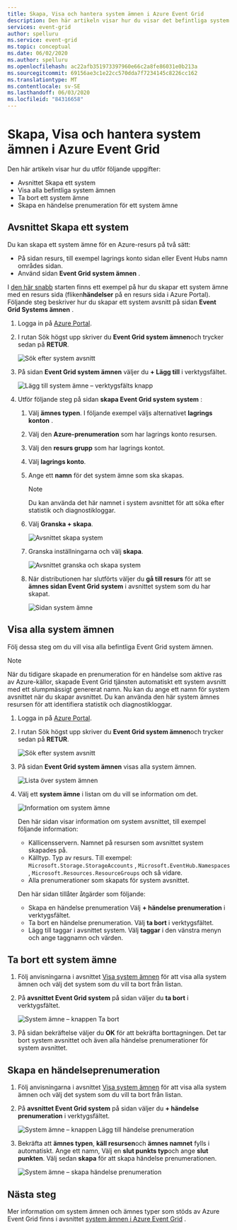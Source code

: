 ```yaml
---
title: Skapa, Visa och hantera system ämnen i Azure Event Grid
description: Den här artikeln visar hur du visar det befintliga system avsnittet Skapa Azure Event Grid system ämnen med hjälp av Azure Portal.
services: event-grid
author: spelluru
ms.service: event-grid
ms.topic: conceptual
ms.date: 06/02/2020
ms.author: spelluru
ms.openlocfilehash: ac22afb351973397960e66c2a8fe86031e0b213a
ms.sourcegitcommit: 69156ae3c1e22cc570dda7f7234145c8226cc162
ms.translationtype: MT
ms.contentlocale: sv-SE
ms.lasthandoff: 06/03/2020
ms.locfileid: "84316658"
---
```

# <a name="create-view-and-manage-system-topics-in-azure-event-grid"></a>Skapa, Visa och hantera system ämnen i Azure Event Grid
Den här artikeln visar hur du utför följande uppgifter:

- Avsnittet Skapa ett system
- Visa alla befintliga system ämnen 
- Ta bort ett system ämne
- Skapa en händelse prenumeration för ett system ämne


## <a name="create-a-system-topic"></a>Avsnittet Skapa ett system
Du kan skapa ett system ämne för en Azure-resurs på två sätt:

- På sidan resurs, till exempel lagrings konto sidan eller Event Hubs namn områdes sidan. 
- Använd sidan **Event Grid system ämnen** . 

I [den här snabb](blob-event-quickstart-portal.md) starten finns ett exempel på hur du skapar ett system ämne med en resurs sida (fliken**händelser** på en resurs sida i Azure Portal). Följande steg beskriver hur du skapar ett system avsnitt på sidan **Event Grid Systems ämnen** . 

1. Logga in på [Azure Portal](https://portal.azure.com).
2. I rutan Sök högst upp skriver du **Event Grid system ämnen**och trycker sedan på **RETUR**. 

    ![Sök efter system avsnitt](./media/create-view-manage-system-topics/search-system-topics.png)
3. På sidan **Event Grid system ämnen** väljer du **+ Lägg till** i verktygsfältet.

    ![Lägg till system ämne – verktygsfälts knapp](./media/create-view-manage-system-topics/add-system-topic-menu.png)
4. Utför följande steg på sidan **skapa Event Grid system system** :
    1. Välj **ämnes typen**. I följande exempel väljs alternativet **lagrings konton** . 
    2. Välj den **Azure-prenumeration** som har lagrings konto resursen. 
    3. Välj den **resurs grupp** som har lagrings kontot. 
    4. Välj **lagrings konto**. 
    5. Ange ett **namn** för det system ämne som ska skapas. 
    
        > [!NOTE]
        > Du kan använda det här namnet i system avsnittet för att söka efter statistik och diagnostikloggar.
    6. Välj **Granska + skapa**.

        ![Avsnittet skapa system](./media/create-view-manage-system-topics/create-event-grid-system-topic-page.png)
    5. Granska inställningarna och välj **skapa**. 
        
        ![Avsnittet granska och skapa system](./media/create-view-manage-system-topics/system-topic-review-create.png)
    6. När distributionen har slutförts väljer du **gå till resurs** för att se **ämnes sidan Event Grid system** i avsnittet system som du har skapat. 

        ![Sidan system ämne](./media/create-view-manage-system-topics/system-topic-page.png)

## <a name="view-all-system-topics"></a>Visa alla system ämnen
Följ dessa steg om du vill visa alla befintliga Event Grid system ämnen. 

> [!NOTE]
> När du tidigare skapade en prenumeration för en händelse som aktive ras av Azure-källor, skapade Event Grid tjänsten automatiskt ett system avsnitt med ett slumpmässigt genererat namn. Nu kan du ange ett namn för system avsnittet när du skapar avsnittet. Du kan använda den här system ämnes resursen för att identifiera statistik och diagnostikloggar.

1. Logga in på [Azure Portal](https://portal.azure.com).
2. I rutan Sök högst upp skriver du **Event Grid system ämnen**och trycker sedan på **RETUR**. 

    ![Sök efter system avsnitt](./media/create-view-manage-system-topics/search-system-topics.png)
3. På sidan **Event Grid system ämnen** visas alla system ämnen. 

    ![Lista över system ämnen](./media/create-view-manage-system-topics/list-system-topics.png)
4. Välj ett **system ämne** i listan om du vill se information om det. 

    ![Information om system ämne](./media/create-view-manage-system-topics/system-topic-details.png)

    Den här sidan visar information om system avsnittet, till exempel följande information: 
    - Källicensservern. Namnet på resursen som avsnittet system skapades på.
    - Källtyp. Typ av resurs. Till exempel: `Microsoft.Storage.StorageAccounts` , `Microsoft.EventHub.Namespaces` , `Microsoft.Resources.ResourceGroups` och så vidare.
    - Alla prenumerationer som skapats för system avsnittet.

    Den här sidan tillåter åtgärder som följande:
    - Skapa en händelse prenumeration Välj **+ händelse prenumeration** i verktygsfältet. 
    - Ta bort en händelse prenumeration. Välj **ta bort** i verktygsfältet. 
    - Lägg till taggar i avsnittet system. Välj **taggar** i den vänstra menyn och ange taggnamn och värden. 


## <a name="delete-a-system-topic"></a>Ta bort ett system ämne
1. Följ anvisningarna i avsnittet [Visa system ämnen](#view-all-system-topics) för att visa alla system ämnen och välj det system som du vill ta bort från listan. 
2. På **avsnittet Event Grid system** på sidan väljer du **ta bort** i verktygsfältet. 

    ![System ämne – knappen Ta bort](./media/create-view-manage-system-topics/system-topic-delete-button.png)
3. På sidan bekräftelse väljer du **OK** för att bekräfta borttagningen. Det tar bort system avsnittet och även alla händelse prenumerationer för system avsnittet.  

## <a name="create-an-event-subscription"></a>Skapa en händelseprenumeration
1. Följ anvisningarna i avsnittet [Visa system ämnen](#view-all-system-topics) för att visa alla system ämnen och välj det system som du vill ta bort från listan. 
2. På **avsnittet Event Grid system** på sidan väljer du **+ händelse prenumeration** i verktygsfältet. 

    ![System ämne – knappen Lägg till händelse prenumeration](./media/create-view-manage-system-topics/add-event-subscription-button.png)
3. Bekräfta att **ämnes typen**, **käll resursen**och **ämnes namnet** fylls i automatiskt. Ange ett namn, Välj en **slut punkts typ**och ange **slut punkten**. Välj sedan **skapa** för att skapa händelse prenumerationen. 

    ![System ämne – skapa händelse prenumeration](./media/create-view-manage-system-topics/create-event-subscription.png)


## <a name="next-steps"></a>Nästa steg
Mer information om system ämnen och ämnes typer som stöds av Azure Event Grid finns i avsnittet [system ämnen i Azure Event Grid](system-topics.md) . 

